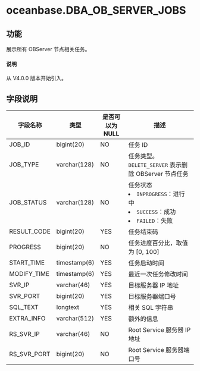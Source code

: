 # oceanbase.DBA_OB_SERVER_JOBS

## 功能

展示所有 OBServer 节点相关任务。

<main id="notice" type='explain'>
  <h4>说明</h4>
  <p>从 V4.0.0 版本开始引入。</p>
</main>

## 字段说明

|    字段名称     |      类型      | 是否可以为 NULL |            描述             |
|-------------|--------------|------------|-----------------------------------------------------|
| JOB_ID      | bigint(20)   | NO         | 任务 ID                     |
| JOB_TYPE    | varchar(128) | NO         | 任务类型。`DELETE_SERVER` 表示删除 OBServer 节点任务                                                                        |
| JOB_STATUS  | varchar(128) | NO         | 任务状态 <li> `INPROGRESS`：进行中   <li> `SUCCESS`：成功   <li> `FAILED`：失败    |
| RESULT_CODE | bigint(20)   | YES        | 任务结束码                     |
| PROGRESS    | bigint(20)   | NO         | 任务进度百分比，取值为 \[0, 100\]    |
| START_TIME  | timestamp(6) | YES        | 任务启动时间                    |
| MODIFY_TIME | timestamp(6) | YES        | 最近一次任务修改时间                |
| SVR_IP      | varchar(46)  | YES        | 目标服务器 IP 地址               |
| SVR_PORT    | bigint(20)   | YES        | 目标服务器端口号                  |
| SQL_TEXT    | longtext     | YES        | 相关 SQL 字符串                |
| EXTRA_INFO  | varchar(512) | YES        | 额外的信息                     |
| RS_SVR_IP   | varchar(46)  | NO         | Root Service 服务器 IP 地址     |
| RS_SVR_PORT | bigint(20)   | NO         | Root Service 服务器端口号        |
